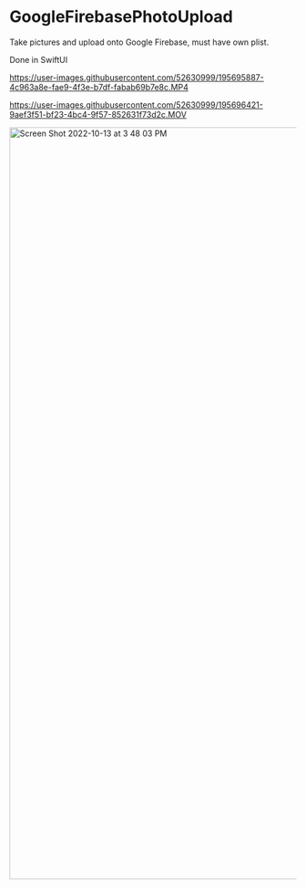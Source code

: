 # GoogleFirebasePhotoUpload
Take pictures and upload onto Google Firebase, must have own plist.

Done in SwiftUI


https://user-images.githubusercontent.com/52630999/195695887-4c963a8e-fae9-4f3e-b7df-fabab69b7e8c.MP4


https://user-images.githubusercontent.com/52630999/195696421-9aef3f51-bf23-4bc4-9f57-852631f73d2c.MOV


<img width="1318" alt="Screen Shot 2022-10-13 at 3 48 03 PM" src="https://user-images.githubusercontent.com/52630999/195696391-e4d299f8-e1ed-49bc-9cf2-0f070407a633.png">

